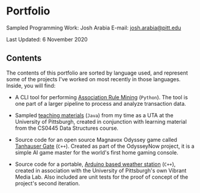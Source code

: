 # Portfolio
Sampled Programming Work: Josh Arabia
E-mail: <josh.arabia@pitt.edu>

Last Updated: 6 November 2020

## Contents

The contents of this portfolio are sorted by language used, and represent some of the projects I've worked on most recently in those languages. Inside, you will find:

  - A CLI tool for performing [Association Rule Mining](python) (`Python`). The tool is one part of a larger pipeline to process and analyze transaction data.
  
  - Sampled [teaching materials](java) (`Java`) from my time as a UTA at the University of Pittsburgh, created in conjunction with learning material from the CS0445 Data Structures course.

  - Source code for an open source Magnavox Odyssey game called [Tanhauser Gate](c++/Tanhauser-Gate) (`C++`). Created as part of the OdysseyNow project, it is a simple AI game master for the world's first home gaming console.

  - Source code for a portable, [Arduino based weather station](c++/Arduino-Weather-Station) (`C++`), created in association with the University of Pittsburgh's own Vibrant Media Lab. Also included are unit tests for the proof of concept of the project's second iteration.
